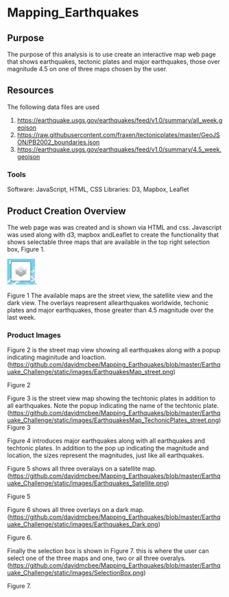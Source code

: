 # Mapping_Earthquakes

## Purpose
The purpose of this analysis is to use create an interactive map web page that shows earthquakes, tectonic plates and major earthquakes, those over magnitude 4.5 on one of three maps chosen by the user.

## Resources
The following data files are used
1. https://earthquake.usgs.gov/earthquakes/feed/v1.0/summary/all_week.geojson
2. https://raw.githubusercontent.com/fraxen/tectonicplates/master/GeoJSON/PB2002_boundaries.json
3. https://earthquake.usgs.gov/earthquakes/feed/v1.0/summary/4.5_week.geojson

### Tools
Software: JavaScript, HTML, CSS
Libraries: D3, Mapbox, Leaflet

## Product Creation Overview
The web page was was created and is shown via HTML and css. Javascript was used along with d3, mapbox andLeaflet to create the functionality that shows selectable three maps that are available in the top right
selection box, Figure 1.

![](https://github.com/davidmcbee/Mapping_Earthquakes/blob/master/Earthquake_Challenge/static/images/SelectionBox.png).

Figure 1
The available maps are the street view, the satellite view and the dark view. The overlays reapresent allearthquakes worldwide, techonic plates and major earthquakes, those greater than 4.5 magnitude over the last week.
### Product Images
Figure 2 is the street map view showing all earthquakes along with a popup indicating maginitude and loaction.
(https://github.com/davidmcbee/Mapping_Earthquakes/blob/master/Earthquake_Challenge/static/images/EarthquakesMap_street.png)

Figure 2

Figure 3 is the street view map showing the techtonic plates in addition to all earthquakes. Note the popup indicating the name of the techtonic plate.
(https://github.com/davidmcbee/Mapping_Earthquakes/blob/master/Earthquake_Challenge/static/images/EarthquakesMap_TechonicPlates_street.png)
Figure 3

Figure 4 introduces major earthquakes along with all earthquakes and techtonic plates. In addition to the pop up indicating the magnitude and location, the sizes represent the magnitudes, just like all earthquakes.

Figure 5 shows all three overalays on a satellite map.
(https://github.com/davidmcbee/Mapping_Earthquakes/blob/master/Earthquake_Challenge/static/images/Earthquakes_Satellite.png)

Figure 5

Figure 6 shows all three overlays on a dark map.
(https://github.com/davidmcbee/Mapping_Earthquakes/blob/master/Earthquake_Challenge/static/images/Earthquakes_Dark.png)

Figure 6.

Finally the selection box is shown in Figure 7. this is where the user can select one of the three maps and one, two or all three overalys.
(https://github.com/davidmcbee/Mapping_Earthquakes/blob/master/Earthquake_Challenge/static/images/SelectionBox.png)

Figure 7.




